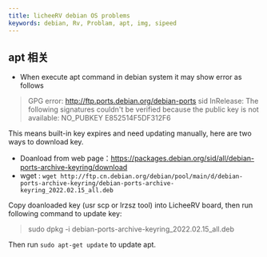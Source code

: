 ```yaml
---
title: licheeRV debian OS problems
keywords: debian, Rv, Problam, apt, img, sipeed
---
```


## apt 相关

- When execute apt command in debian system it may show error as follows
  
> GPG error: http://ftp.ports.debian.org/debian-ports sid InRelease: The following signatures couldn't be verified because the public key is not available: NO_PUBKEY E852514F5DF312F6

This means built-in key expires and need updating manually, here are two ways to download key.

 - Doanload from web page：https://packages.debian.org/sid/all/debian-ports-archive-keyring/download
 - wget : `wget http://ftp.cn.debian.org/debian/pool/main/d/debian-ports-archive-keyring/debian-ports-archive-keyring_2022.02.15_all.deb`
  
Copy doanloaded key (usr scp or lrzsz tool) into LicheeRV board, then run following command to update key:

> sudo dpkg -i debian-ports-archive-keyring_2022.02.15_all.deb

Then run `sudo apt-get update` to update apt.